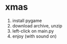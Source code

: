 # xmas
1) install pygame
2) download archive, unzip
3) left-click on main.py
4) enjoy (with sound on)
